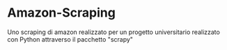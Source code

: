 # Amazon-Scraping
Uno scraping di amazon realizzato per un progetto universitario realizzato con Python attraverso il pacchetto "scrapy"
